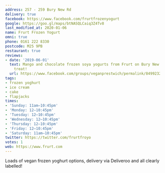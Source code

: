 ```yaml
---
address: 257 - 259 Bury New Rd
delivery: true
facebook: https://www.facebook.com/frurtfrozenyogurt
google: https://goo.gl/maps/btNASQLCaiq3Z4Tv8
last_modified_at: 2020-01-06
name: Frurt Frozen Yogurt
omni: true
phone: 0161 222 8330
postcode: M25 9PB
restaurant: true
reviews:
- date: '2019-06-01'
  text: Mango and chocolate frozen soya yogurts from Frurt on Bury New Road. A real
    treat!
  url: https://www.facebook.com/groups/veganprestwich/permalink/849923218718429/
tags:
- frozen yoghurt
- ice cream
- cake
- flapjacks
times:
- 'Sunday: 11am–10:45pm'
- 'Monday: 12–10:45pm'
- 'Tuesday: 12–10:45pm'
- 'Wednesday: 12–10:45pm'
- 'Thursday: 12–10:45pm'
- 'Friday: 12–10:45pm'
- 'Saturday: 11am–10:45pm'
twitter: https://twitter.com/frurtfroyo
votes: 1
web: https://www.frurt.com
---
```

Loads of vegan frozen yoghurt options, delivery via Deliveroo and all clearly labelled!
